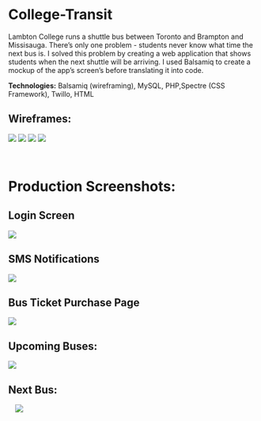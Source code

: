 # College-Transit

Lambton College runs a shuttle bus between Toronto and Brampton and Missisauga. There’s only one problem - students never know what time the next bus is.  I solved this problem by creating a web application that shows students when the next shuttle will be arriving.  I used Balsamiq to create a mockup of the app’s screen’s before translating it into code. 

**Technologies:** Balsamiq (wireframing), MySQL, PHP,Spectre (CSS Framework), Twillo, HTML

## Wireframes:
  ![](Screenshots/wireframe.png)
  ![](Screenshots/wireframe2.png)
  ![](Screenshots/wireframe3.png)
  ![](Screenshots/wireframe4.png)
  
 
# Production Screenshots:

## Login Screen
 
![](Screenshots/Login.png)

## SMS Notifications 
![](Screenshots/SMS.png)
 
## Bus Ticket Purchase Page

 ![](Screenshots/Bus_ticket.png)
## Upcoming Buses:

 ![](Screenshots/upcoming_buses.png)
## Next Bus:
 
 ![](Screenshots/next_bus.png)


